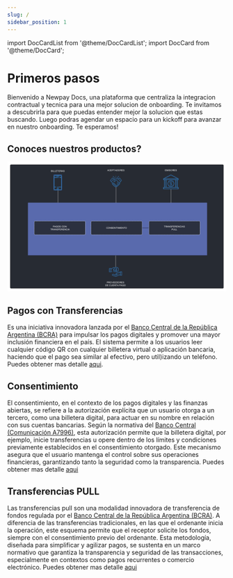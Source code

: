 ```yaml
---
slug: /
sidebar_position: 1
---
```


import DocCardList from '@theme/DocCardList';
import DocCard from '@theme/DocCard';

# Primeros pasos

Bienvenido a Newpay Docs, una plataforma que centraliza la integracion contractual y tecnica para una mejor solucion de onboarding. Te invitamos a descubrirla para que puedas entender mejor la solucion que estas buscando. Luego podras agendar un espacio para un kickoff para avanzar en nuestro onboarding. Te esperamos!

## Conoces nuestros productos?

![](/img/flujo.png)

## Pagos con Transferencias

Es una iniciativa innovadora lanzada por el [Banco Central de la República Argentina (BCRA)](https://www.bcra.gob.ar/MediosPago/Transferencias-3-0.asp) para impulsar los pagos digitales y promover una mayor inclusión financiera en el país. El sistema permite a los usuarios leer cualquier código QR con cualquier billetera virtual o aplicación bancaria, haciendo que el pago sea similar al efectivo, pero util)izando un teléfono. Puedes obtener mas detalle [aqui](/pct).

## Consentimiento

El consentimiento, en el contexto de los pagos digitales y las finanzas abiertas, se refiere a la autorización explícita que un usuario otorga a un tercero, como una billetera digital, para actuar en su nombre en relación con sus cuentas bancarias. Según la normativa del [Banco Central (Comunicación A7996)](https://www.bcra.gob.ar/Pdfs/Medios_pago/T3.0-Pull-Consentimiento.pdf), esta autorización permite que la billetera digital, por ejemplo, inicie transferencias u opere dentro de los límites y condiciones previamente establecidos en el consentimiento otorgado. Este mecanismo asegura que el usuario mantenga el control sobre sus operaciones financieras, garantizando tanto la seguridad como la transparencia. Puedes obtener mas detalle [aqui](/consentimiento)

## Transferencias PULL

Las transferencias pull son una modalidad innovadora de transferencia de fondos regulada por el [Banco Central de la República Argentina (BCRA)](https://www.bcra.gob.ar/Pdfs/Medios_pago/T3.0-Pull-Consentimiento.pdf). A diferencia de las transferencias tradicionales, en las que el ordenante inicia la operación, este esquema permite que el receptor solicite los fondos, siempre con el consentimiento previo del ordenante. Esta metodología, diseñada para simplificar y agilizar pagos, se sustenta en un marco normativo que garantiza la transparencia y seguridad de las transacciones, especialmente en contextos como pagos recurrentes o comercio electrónico. Puedes obtener mas detalle [aqui](/tpull)

